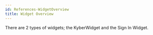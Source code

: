 ```yaml
---
id: References-WidgetOverview
title: Widget Overview
---
```

There are 2 types of widgets; the KyberWidget and the Sign In Widget.
